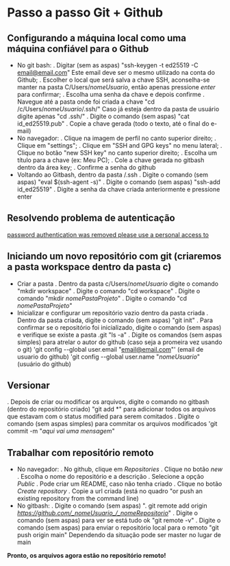 # Passo a passo Git + Github
## Configurando a máquina local como uma máquina confiável para o Github
* No git bash:
. Digitar (sem as aspas) "ssh-keygen -t ed25519 -C email@email.com" 
	Este email deve ser o mesmo utilizado na conta do Github;
. Escolher o local que será salva a chave SSH, aconselha-se manter na pasta C/Users/_nomeUsuario_, então apenas pressione _enter_ para confirmar;
. Escolha uma senha da chave e depois confirme
. Navegue até a pasta onde foi criada a chave
	"cd /c/Users/_nomeUsuario_/.ssh/"
	Caso já esteja dentro da pasta de usuário digite apenas
	"cd .ssh/"
. Digite o comando (sem aspas) "cat id_ed25519.pub"
. Copie a chave gerada (todo o texto, até o final do e-mail)
* No navegador:
. Clique na imagem de perfil no canto superior direito;
. Clique em "settings";
. Clique em "SSH and GPG keys" no menu lateral;
. Clique no botão "new SSH key" no canto superior direito;
. Escolha um título para a chave (ex: Meu PC);
. Cole a chave gerada no gitbash dentro da área key;
. Confirme a senha do github
* Voltando ao Gitbash, dentro da pasta /.ssh
. Digite o comando (sem aspas)
	"eval $(ssh-agent -s)"
. Digite o comando (sem aspas)
	"ssh-add id_ed25519"
. Digite a senha da chave criada anteriormente e pressione enter

## Resolvendo problema de autenticação
[password authentication was removed please use a personal access to](https://stackoverflow.com/questions/68775869/support-for-password-authentication-was-removed-please-use-a-personal-access-to)

## Iniciando um novo repositório com git (criaremos a pasta workspace dentro da pasta c)
* Criar a pasta
. Dentro da pasta c/Users/_nomeUsuario_ digite o comando 
	"mkdir workspace"
. Digite o comando
	"cd workspace"
. Digite o comando
	"mkdir _nomePastaProjeto_"
. Digite o comando
	"cd _nomePastaProjeto_"
* Inicializar e configurar um repositório vazio dentro da pasta criada
. Dentro da pasta criada, digite o comando (sem aspas)
	"git init"
. Para confirmar se o repositório foi inicializado, digite o comando (sem aspas) e verifique se existe a pasta .git
	"ls -a"
. Digite os comandos (sem aspas simples) para atrelar o autor do github (caso seja a promeira vez usando o git)
	'git config --global user.email "email@email.com"' (email de usuario do github)
	'git config --global user.name "_nomeUsuario_" (usuário do github)

## Versionar
. Depois de criar ou modificar os arquivos, digite o comando no gitbash (dentro do repositório criado)
	"git add *" para adicionar todos os arquivos que estavam com o status modified para serem comitados
. Digite o comando (sem aspas simples) para commitar os arquivos modificados
	'git commit -m "_aqui vai uma mensagem_"

## Trabalhar com repositório remoto
* No navegador:
. No github, clique em _Repositories_
. Clique no botão _new_
. Escolha o nome do repositório e a descrição
. Selecione a opção _Public_
. Pode criar um README, caso não tenha criado
. Clique no botão _Create repository_
. Copie a url criada (está no quadro "or push an existing repository from the command line)
* No gitbash:
. Digite o comando (sem aspas)
	". git remote add origin _https://github.com/_nomeUsuario_/_nomeRepositorio_"
. Digite o comando (sem aspas) para ver se está tudo ok
	"git remote -v"
. Digite o comando (sem aspas) para enviar o repositório local para o remoto
	"git push origin main" 
	Dependendo da situação pode ser master no lugar de main

**Pronto, os arquivos agora estão no repositório remoto!** 
